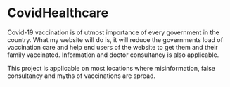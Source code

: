 # CovidHealthcare

Covid-19 vaccination is of utmost importance of every government in the country. What my website will do is,
it will reduce the governments load of vaccination care and help end users of the website to get them and their family vaccinated.
Information and doctor consultancy is also applicable.

This project is applicable on most locations where misinformation, false consultancy and myths of vaccinations are spread.
